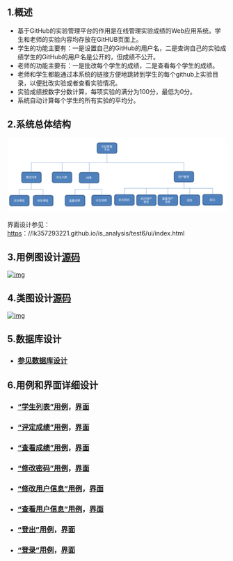 ## 1.概述

- 基于GitHub的实验管理平台的作用是在线管理实验成绩的Web应用系统。学生和老师的实验内容均存放在GitHUB页面上。
- 学生的功能主要有：一是设置自己的GitHub的用户名，二是查询自己的实验成绩学生的GitHub的用户名是公开的，但成绩不公开。
- 老师的功能主要有：一是批改每个学生的成绩，二是查看每个学生的成绩。
- 老师和学生都能通过本系统的链接方便地跳转到学生的每个github上实验目录，以便批改实验或者查看实验情况。
- 实验成绩按数字分数计算，每项实验的满分为100分，最低为0分。
- 系统自动计算每个学生的所有实验的平均分。

## 2.系统总体结构

[![img](https://github.com/lk357293221/is_analysis/raw/master/test6/%E7%B3%BB%E7%BB%9F%E6%80%BB%E4%BD%93%E7%BB%93%E6%9E%84.png)](https://github.com/zwdbox/is_analysis/blob/master/test6/%E7%B3%BB%E7%BB%9F%E6%80%BB%E4%BD%93%E7%BB%93%E6%9E%84.png)

界面设计参见：[https](https://zwdbox.github.io/is_analysis/test6/ui/index.html)：//lk357293221.github.io/is_analysis/test6/ui/index.html

## 3.用例图设计[源码](https://github.com/lk357293221/is_analysis/blob/master/test6/src/UseCase.puml)

[![img](https://github.com/lk357293221/is_analysis/raw/master/test6/UseCase.png)](https://github.com/zwdbox/is_analysis/blob/master/test6/UseCase.png)

## 4.类图设计[源码](https://github.com/lk357293221/is_analysis/blob/master/test6/src/class.puml)

[![img](https://github.com/lk357293221/is_analysis/raw/master/test6/class.png)](https://github.com/zwdbox/is_analysis/blob/master/test6/class.png)

## 5.数据库设计

- ### [参见数据库设计](https://github.com/lk357293221/is_analysis/blob/master/test6/%E6%95%B0%E6%8D%AE%E5%BA%93%E8%AE%BE%E8%AE%A1.md)

## 6.用例和界面详细设计

- ### [“学生列表”用例](https://github.com/lk357293221/is_analysis/blob/master/test6/%E7%94%A8%E4%BE%8B/%E5%AD%A6%E7%94%9F%E5%88%97%E8%A1%A8.md)，[界面](https://lk357293221.github.io/is_analysis/test6/ui/index.html)

- ### [“评定成绩”用例](https://github.com/lk357293221/is_analysis/blob/master/test6/%E7%94%A8%E4%BE%8B/%E8%AF%84%E5%AE%9A%E6%88%90%E7%BB%A9.md)，[界面](https://lk357293221.github.io/is_analysis/test6/ui/%E8%AF%84%E5%AE%9A%E6%88%90%E7%BB%A9.html)

- ### [“查看成绩”用例](https://github.com/lk357293221/is_analysis/blob/master/test6/%E7%94%A8%E4%BE%8B/%E6%9F%A5%E7%9C%8B%E6%88%90%E7%BB%A9.md)，[界面](https://lk357293221.github.io/is_analysis/test6/ui/%E6%9F%A5%E7%9C%8B%E6%88%90%E7%BB%A9.html)

- ### [“修改密码”用例](https://lk357293221/zwdbox/is_analysis/blob/master/test6/%E7%94%A8%E4%BE%8B/%E4%BF%AE%E6%94%B9%E5%AF%86%E7%A0%81.md)，[界面](https://lk357293221.github.io/is_analysis/test6/ui/%E9%A1%B6%E9%83%A8%E8%8F%9C%E5%8D%95.html)

- ### [“修改用户信息”用例](https://lk357293221/zwdbox/is_analysis/blob/master/test6/%E7%94%A8%E4%BE%8B/%E4%BF%AE%E6%94%B9%E7%94%A8%E6%88%B7%E4%BF%A1%E6%81%AF.md)，[界面](https://lk357293221.github.io/is_analysis/test6/ui/%E9%A1%B6%E9%83%A8%E8%8F%9C%E5%8D%95.html)

- ### [“查看用户信息”用例](https://lk357293221/zwdbox/is_analysis/blob/master/test6/%E7%94%A8%E4%BE%8B/%E6%9F%A5%E7%9C%8B%E7%94%A8%E6%88%B7%E4%BF%A1%E6%81%AF.md)，[界面](https://lk357293221.github.io/is_analysis/test6/ui/%E9%A1%B6%E9%83%A8%E8%8F%9C%E5%8D%95.html)

- ### [“登出”用例](https://github.com/lk357293221/is_analysis/blob/master/test6/%E7%94%A8%E4%BE%8B/%E7%99%BB%E5%87%BA.md)，[界面](https://lk357293221.github.io/is_analysis/test6/ui/%E9%A1%B6%E9%83%A8%E8%8F%9C%E5%8D%95.html)

- ### [“登录”用例](https://github.com/lk357293221/is_analysis/blob/master/test6/%E7%94%A8%E4%BE%8B/%E7%99%BB%E5%BD%95.md)，[界面](https://lk357293221.github.io/is_analysis/test6/ui/%E7%99%BB%E5%BD%95.html)